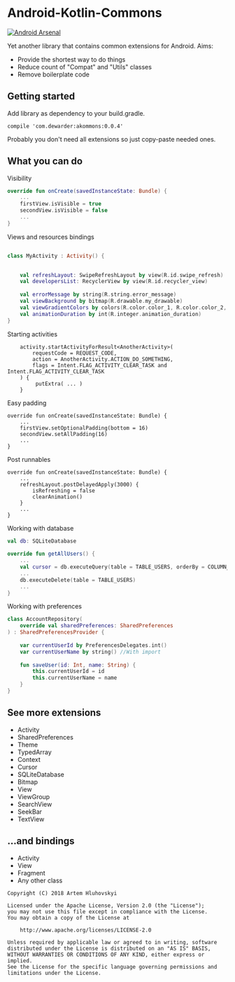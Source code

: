 # Android-Kotlin-Commons

[![Android Arsenal](https://img.shields.io/badge/Android%20Arsenal-AndroidKotlinCommons-blue.svg?style=flat)](https://android-arsenal.com/details/1/5343)

Yet another library that contains common extensions for Android. Aims:
- Provide the shortest way to do things
- Reduce count of "Compat" and "Utils" classes
- Remove boilerplate code

## Getting started

Add library as dependency to your build.gradle.

```
compile 'com.dewarder:akommons:0.0.4'

```
Probably you don't need all extensions so just copy-paste needed ones.

## What you can do

Visibility

```kotlin
override fun onCreate(savedInstanceState: Bundle) {
    ...
    firstView.isVisible = true
    secondView.isVisible = false
    ...
}
```

Views and resources bindings

```kotlin

class MyActivity : Activity() {

    
    val refreshLayout: SwipeRefreshLayout by view(R.id.swipe_refresh)
    val developersList: RecyclerView by view(R.id.recycler_view)
    
    val errorMessage by string(R.string.error_message)
    val viewBackground by bitmap(R.drawable.my_drawable)
    val viewGradientColors by colors(R.color.color_1, R.color.color_2, R.color.color_3)
    val animationDuration by int(R.integer.animation_duration)
}

```

Starting activities

```
    activity.startActivityForResult<AnotherActivity>(
        requestCode = REQUEST_CODE,
        action = AnotherActivity.ACTION_DO_SOMETHING,
        flags = Intent.FLAG_ACTIVITY_CLEAR_TASK and Intent.FLAG_ACTIVITY_CLEAR_TASK
    ) {
         putExtra( ... )
    }
```

Easy padding

```
override fun onCreate(savedInstanceState: Bundle) {
    ...
    firstView.setOptionalPadding(bottom = 16)   
    secondView.setAllPadding(16)
    ...
}
```

Post runnables

```
override fun onCreate(savedInstanceState: Bundle) {
    ...
    refreshLayout.postDelayedApply(3000) {
        isRefreshing = false
        clearAnimation()
    }
    ...
}
```

Working with database

```kotlin
val db: SQLiteDatabase
 
override fun getAllUsers() {
    ...
    val cursor = db.executeQuery(table = TABLE_USERS, orderBy = COLUMN_NAME)
    ...
    db.executeDelete(table = TABLE_USERS)
    ...
}
```

Working with preferences

```kotlin
class AccountRepository(
    override val sharedPreferences: SharedPreferences
) : SharedPreferencesProvider {
 
    var currentUserId by PreferencesDelegates.int()
    var currentUserName by string() //With import
     
    fun saveUser(id: Int, name: String) {
        this.currentUserId = id
        this.currentUserName = name
    }
}
```

## See more extensions

- Activity
- SharedPreferences
- Theme
- TypedArray
- Context
- Cursor
- SQLiteDatabase
- Bitmap
- View
- ViewGroup
- SearchView
- SeekBar
- TextView

## ...and bindings

- Activity
- View
- Fragment
- Any other class

```
Copyright (C) 2018 Artem Hluhovskyi

Licensed under the Apache License, Version 2.0 (the "License");
you may not use this file except in compliance with the License.
You may obtain a copy of the License at

    http://www.apache.org/licenses/LICENSE-2.0

Unless required by applicable law or agreed to in writing, software
distributed under the License is distributed on an "AS IS" BASIS,
WITHOUT WARRANTIES OR CONDITIONS OF ANY KIND, either express or implied.
See the License for the specific language governing permissions and
limitations under the License.
```
